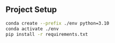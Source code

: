 ## Project Setup

```bash
conda create --prefix ./env python=3.10
conda activate ./env
pip install -r requirements.txt
```
